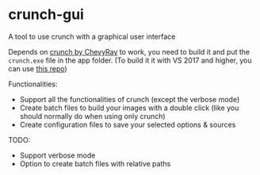 # crunch-gui
 A tool to use crunch with a graphical user interface

Depends on [crunch by ChevyRay](https://github.com/ChevyRay/crunch/) to work, you need to build it and put the `crunch.exe` file in the app folder. (To build it it with VS 2017 and higher, you can use [this repo](https://github.com/fountainment/crunch))

Functionalities:

- Support all the functionalities of crunch (except the verbose mode)
- Create batch files to build your images with a double click (like you should normally do when using only crunch)
- Create configuration files to save your selected options & sources

TODO:

- Support verbose mode
- Option to create batch files with relative paths
